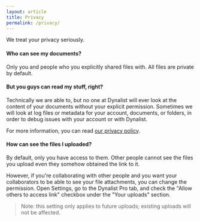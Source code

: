 ```yaml
---
layout: article
title: Privacy
permalink: /privacy/
---
```


We treat your privacy seriously.

#### Who can see my documents?

Only you and people who you explicitly shared files with. All files are private by default.

#### But you guys can read my stuff, right?

Technically we are able to, but no one at Dynalist will ever look at the content of your documents without your explicit permission. Sometimes we will look at log files or metadata for your account, documents, or folders, in order to debug issues with your account or with Dynalist.

For more information, you can read [our privacy policy](https://dynalist.io/privacy).

#### How can see the files I uploaded?

By default, only you have access to them. Other people cannot see the files you upload even they somehow obtained the link to it.

However, if you're collaborating with other people and you want your collaborators to be able to see your file attachments, you can change the permission. Open Settings, go to the Dynalist Pro tab, and check the "Allow others to access link" checkbox under the "Your uploads" section.

> Note: this setting only applies to future uploads; existing uploads will not be affected.